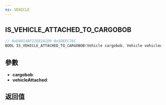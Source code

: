 ```yaml
---
ns: VEHICLE
---
```

## IS_VEHICLE_ATTACHED_TO_CARGOBOB

```c
// 0xD40148F22E81A1D9 0x5DEEC76C
BOOL IS_VEHICLE_ATTACHED_TO_CARGOBOB(Vehicle cargobob, Vehicle vehicleAttached);
```


## 參數
* **cargobob**: 
* **vehicleAttached**: 

## 返回值
